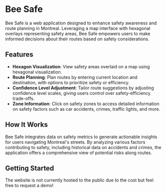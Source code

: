 # Bee Safe

Bee Safe is a web application designed to enhance safety awareness and route planning in Montreal. Leveraging a map interface with hexagonal overlays representing safety areas, Bee Safe empowers users to make informed decisions about their routes based on safety considerations.

## Features

- **Hexagon Visualization**: View safety areas overlaid on a map using hexagonal visualization.
- **Route Planning**: Plan routes by entering current location and destination, with options to prioritize safety or efficiency.
- **Confidence Level Adjustment**: Tailor route suggestions by adjusting confidence level scales, giving users control over safety-efficiency trade-offs.
- **Zone Information**: Click on safety zones to access detailed information on safety factors such as car accidents, crimes, traffic lights, and more.

## How It Works

Bee Safe integrates data on safety metrics to generate actionable insights for users navigating Montreal's streets. By analyzing various factors contributing to safety, including historical data on accidents and crimes, the application offers a comprehensive view of potential risks along routes.

## Getting Started

The website is not currently hosted to the public due to the cost but feel free to request a demo!

